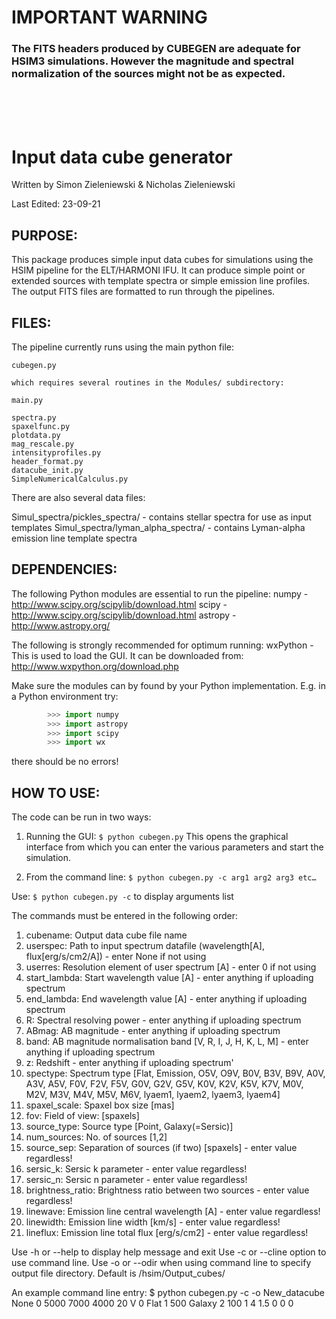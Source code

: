 # IMPORTANT WARNING
### The FITS headers produced by CUBEGEN are adequate for HSIM3 simulations. However the magnitude and spectral normalization of the sources might not be as expected.

<br/>
<br/>
<br/>


# Input data cube generator

Written by Simon Zieleniewski & Nicholas Zieleniewski

Last Edited: 23-09-21



## PURPOSE:

This package produces simple input data cubes for simulations using the HSIM pipeline for the ELT/HARMONI IFU. It can produce simple point or extended sources with template spectra or simple emission line profiles. The output FITS files are formatted to run through the pipelines.



## FILES:

The pipeline currently runs using the main python file:
```
cubegen.py

which requires several routines in the Modules/ subdirectory:

main.py

spectra.py
spaxelfunc.py
plotdata.py
mag_rescale.py
intensityprofiles.py
header_format.py
datacube_init.py
SimpleNumericalCalculus.py
```

There are also several data files:

Simul_spectra/pickles_spectra/ - contains stellar spectra for use as input templates
Simul_spectra/lyman_alpha_spectra/ - contains Lyman-alpha emission line template spectra



## DEPENDENCIES:

The following Python modules are essential to run the pipeline:
numpy - http://www.scipy.org/scipylib/download.html
scipy - http://www.scipy.org/scipylib/download.html
astropy - http://www.astropy.org/

The following is strongly recommended for optimum running:
wxPython - This is used to load the GUI. It can be downloaded from: http://www.wxpython.org/download.php


Make sure the modules can by found by your Python implementation. E.g. in a Python environment try:
```python
        >>> import numpy
        >>> import astropy
        >>> import scipy
        >>> import wx
```

there should be no errors!



## HOW TO USE:

The code can be run in two ways:

1. Running the GUI:
``$ python cubegen.py``
This opens the graphical interface from which you can enter the various parameters and start the simulation.

2. From the command line:
``$ python cubegen.py -c arg1 arg2 arg3 etc…``

Use:
``$ python cubegen.py -c``
to display arguments list
	
The commands must be entered in the following order:

1. cubename: Output data cube file name
2. userspec: Path to input spectrum datafile (wavelength[A], flux[erg/s/cm2/A]) - enter None if not using
3. userres: Resolution element of user spectrum [A] - enter 0 if not using
4. start_lambda: Start wavelength value [A] - enter anything if uploading spectrum
5. end_lambda: End wavelength value [A] - enter anything if uploading spectrum
6. R: Spectral resolving power - enter anything if uploading spectrum
7. ABmag: AB magnitude - enter anything if uploading spectrum
8. band: AB magnitude normalisation band [V, R, I, J, H, K, L, M] - enter anything if uploading spectrum
9. z: Redshift - enter anything if uploading spectrum'
10. spectype: Spectrum type [Flat, Emission, O5V, O9V, B0V, B3V, B9V, A0V, A3V, A5V, F0V, F2V, F5V, G0V, G2V, G5V, K0V, K2V, K5V, K7V, M0V, M2V, M3V, M4V, M5V, M6V, lyaem1, lyaem2, lyaem3, lyaem4]
11. spaxel_scale: Spaxel box size [mas]
12. fov: Field of view: [spaxels]
13. source_type: Source type [Point, Galaxy(=Sersic)]
14. num_sources: No. of sources [1,2]
15. source_sep: Separation of sources (if two) [spaxels] - enter value regardless!
16. sersic_k: Sersic k parameter - enter value regardless!
17. sersic_n: Sersic n parameter - enter value regardless!
18. brightness_ratio: Brightness ratio between two sources - enter value regardless!
19. linewave: Emission line central wavelength [A] - enter value regardless!
20. linewidth: Emission line width [km/s] - enter value regardless!
21. lineflux: Emission line total flux [erg/s/cm2] - enter value regardless!

Use -h or --help to display help message and exit
Use -c or --cline option to use command line.
Use -o or --odir when using command line to specify output file directory. Default is /hsim/Output_cubes/

An example command line entry:
$ python cubegen.py -c -o New_datacube None 0 5000 7000 4000 20 V 0 Flat 1 500 Galaxy 2 100 1 4 1.5 0 0 0

